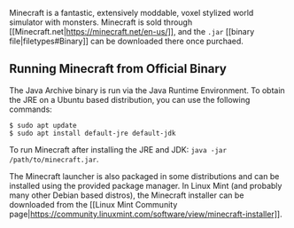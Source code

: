 Minecraft is a fantastic, extensively moddable, voxel stylized world simulator with monsters. Minecraft is sold through [[Minecraft.net|https://minecraft.net/en-us/]], and the `.jar` [[binary file|filetypes#Binary]] can be downloaded there once purchaed.

## Running Minecraft from Official Binary

The Java Archive binary is run via the Java Runtime Environment. To obtain the JRE on a Ubuntu based distribution, you can use the following commands:

```
$ sudo apt update
$ sudo apt install default-jre default-jdk
```

To run Minecraft after installing the JRE and JDK: `java -jar /path/to/minecraft.jar`. 

The Minecraft launcher is also packaged in some distributions and can be installed using the provided package manager. In Linux Mint (and probably many other Debian based distros), the Minecraft installer can be downloaded from the [[Linux Mint Community page|https://community.linuxmint.com/software/view/minecraft-installer]].
